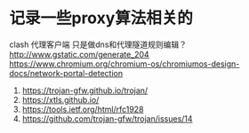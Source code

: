# 记录一些proxy算法相关的

clash 代理客户端
只是做dns和代理隧道规则编辑？
http://www.gstatic.com/generate_204
https://www.chromium.org/chromium-os/chromiumos-design-docs/network-portal-detection


1. https://trojan-gfw.github.io/trojan/
2. https://xtls.github.io/
3. https://tools.ietf.org/html/rfc1928
4. https://github.com/trojan-gfw/trojan/issues/14